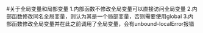 #关于全局变量和局部变量
1.内部函数不修改全局变量可以直接访问全局变量
2.内部函数修改同名全局变量，则认为其是一个局部变量，否则需要使用global
3.内部函数修改全局变量并在此之前调用了全局变量，会有unbound-localError报错